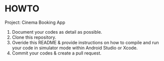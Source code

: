 # HOWTO

Project:  Cinema Booking App

1. Document your codes as detail as possible.
2. Clone this repository.
3. Overide this README & provide instructions on how to compile and run your code in simulator mode within Android Studio or Xcode.
3. Commit your codes & create a pull request.
